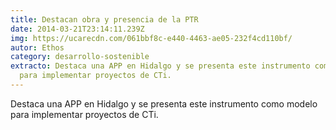 ```yaml
---
title: Destacan obra y presencia de la PTR
date: 2014-03-21T23:14:11.239Z
img: https://ucarecdn.com/061bbf8c-e440-4463-ae05-232f4cd110bf/
autor: Ethos
category: desarrollo-sostenible
extracto: Destaca una APP en Hidalgo y se presenta este instrumento como modelo
  para implementar proyectos de CTi.
---
```

Destaca una APP en Hidalgo y se presenta este instrumento como modelo para implementar proyectos de CTi.